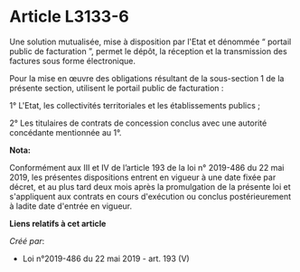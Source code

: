 # Article L3133-6

Une solution mutualisée, mise à disposition par l'Etat et dénommée “ portail public de facturation ”, permet le dépôt, la
réception et la transmission des factures sous forme électronique.

Pour la mise en œuvre des obligations résultant de la sous-section 1 de la présente section, utilisent le portail public de
facturation :

1° L'Etat, les collectivités territoriales et les établissements publics ;

2° Les titulaires de contrats de concession conclus avec une autorité concédante mentionnée au 1°.

**Nota:**

Conformément aux III et IV de l’article 193 de la loi n° 2019-486 du 22 mai 2019, les présentes dispositions entrent en
vigueur à une date fixée par décret, et au plus tard deux mois après la promulgation de la présente loi et s'appliquent aux
contrats en cours d'exécution ou conclus postérieurement à ladite date d'entrée en vigueur.

**Liens relatifs à cet article**

_Créé par_:

  - Loi n°2019-486 du 22 mai 2019 - art. 193 (V)
